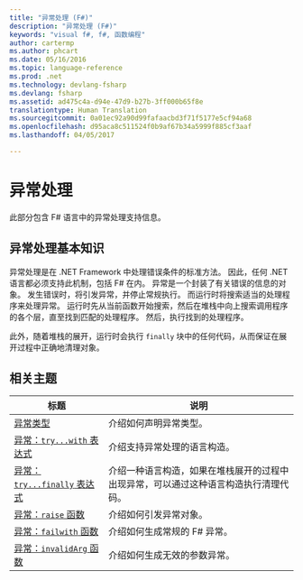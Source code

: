 ```yaml
---
title: "异常处理 (F#)"
description: "异常处理 (F#)"
keywords: "visual f#, f#, 函数编程"
author: cartermp
ms.author: phcart
ms.date: 05/16/2016
ms.topic: language-reference
ms.prod: .net
ms.technology: devlang-fsharp
ms.devlang: fsharp
ms.assetid: ad475c4a-d94e-47d9-b27b-3ff000b65f8e
translationtype: Human Translation
ms.sourcegitcommit: 0a01ec92a90d99fafaacbd3f71f5177e5cf94a68
ms.openlocfilehash: d95aca8c511524f0b9af67b34a5999f885cf3aaf
ms.lasthandoff: 04/05/2017

---
```


# <a name="exception-handling"></a>异常处理

此部分包含 F# 语言中的异常处理支持信息。


## <a name="exception-handling-basics"></a>异常处理基本知识
异常处理是在 .NET Framework 中处理错误条件的标准方法。 因此，任何 .NET 语言都必须支持此机制，包括 F# 在内。 异常是一个封装了有关错误的信息的对象。 发生错误时，将引发异常，并停止常规执行。 而运行时将搜索适当的处理程序来处理异常。 运行时先从当前函数开始搜索，然后在堆栈中向上搜索调用程序的各个层，直至找到匹配的处理程序。 然后，执行找到的处理程序。

此外，随着堆栈的展开，运行时会执行 `finally` 块中的任何代码，从而保证在展开过程中正确地清理对象。


## <a name="related-topics"></a>相关主题

|标题|说明|
|-----|-----------|
|[异常类型](exception-types.md)|介绍如何声明异常类型。|
|[异常：`try...with` 表达式](the-try-with-expression.md)|介绍支持异常处理的语言构造。|
|[异常：`try...finally` 表达式](the-try-finally-expression.md)|介绍一种语言构造，如果在堆栈展开的过程中出现异常，可以通过这种语言构造执行清理代码。|
|[异常：`raise` 函数](the-raise-Function.md)|介绍如何引发异常对象。|
|[异常：`failwith` 函数](the-failwith-function.md)|介绍如何生成常规的 F# 异常。|
|[异常：`invalidArg` 函数](the-invalidArg-function.md)|介绍如何生成无效的参数异常。|
